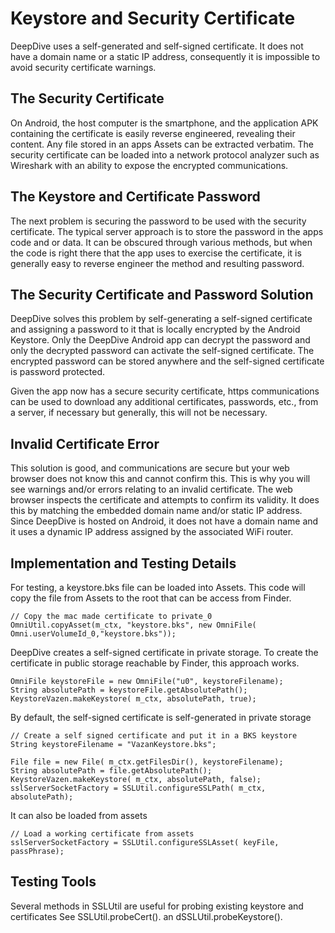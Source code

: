 # Keystore and Security Certificate

DeepDive uses a self-generated and self-signed certificate. It does not have a domain name or
a static IP address, consequently it is impossible to avoid security certificate warnings. 

## The Security Certificate
On Android, the host computer is the smartphone, and the application APK containing the 
certificate is easily reverse engineered, revealing their content. Any file stored in an apps 
Assets can be extracted verbatim. The security certificate can be loaded into a network protocol 
analyzer such as Wireshark with an ability to expose the encrypted communications. 

## The Keystore and Certificate Password
The next problem is securing the password to be used with the security certificate. The typical 
server approach is to store the password in the apps code and or data. It can be obscured through 
various methods, but when the code is right there that the app uses to exercise the certificate, 
it is generally easy to reverse engineer the method and resulting password. 

## The Security Certificate and Password Solution
DeepDive solves this problem by self-generating a self-signed certificate and assigning a password 
to it that is locally encrypted by the Android Keystore. Only the DeepDive Android app can decrypt 
the password and only the decrypted password can activate the self-signed certificate. 
The encrypted password can be stored anywhere and the self-signed certificate is password protected. 

Given the app now has a secure security certificate, https communications can be used to download 
any additional certificates, passwords, etc., from a server, if necessary but generally, 
this will not be necessary.

## Invalid Certificate Error
This solution is good, and communications are secure but your web browser does not know this and 
cannot confirm this. This is why you will see warnings and/or errors relating to an 
invalid certificate. The web browser inspects the certificate and attempts to confirm its validity. 
It does this by matching the embedded domain name and/or static IP address. Since DeepDive is 
hosted on Android, it does not have a domain name and it uses a dynamic IP address assigned by the 
associated WiFi router.

## Implementation and Testing Details

For testing, a keystore.bks file can be loaded into Assets. This code will copy the file from 
Assets to the root that can be access from Finder.

```
// Copy the mac made certificate to private_0
OmniUtil.copyAsset(m_ctx, "keystore.bks", new OmniFile( Omni.userVolumeId_0,"keystore.bks"));
```

DeepDive creates a self-signed certificate in private storage. To create the certificate in 
public storage reachable by Finder, this approach works.
```
OmniFile keystoreFile = new OmniFile("u0", keystoreFilename);
String absolutePath = keystoreFile.getAbsolutePath();
KeystoreVazen.makeKeystore( m_ctx, absolutePath, true);
```
By default, the self-signed certificate is self-generated in private storage

```
// Create a self signed certificate and put it in a BKS keystore
String keystoreFilename = "VazanKeystore.bks";

File file = new File( m_ctx.getFilesDir(), keystoreFilename);
String absolutePath = file.getAbsolutePath();
KeystoreVazen.makeKeystore( m_ctx, absolutePath, false);
sslServerSocketFactory = SSLUtil.configureSSLPath( m_ctx, absolutePath);
```

It can also be loaded from assets

```
// Load a working certificate from assets
sslServerSocketFactory = SSLUtil.configureSSLAsset( keyFile, passPhrase);
```

## Testing Tools
Several methods in SSLUtil are useful for probing existing keystore and certificates
See SSLUtil.probeCert(). an dSSLUtil.probeKeystore().

